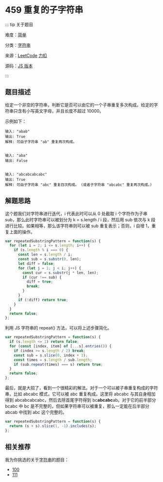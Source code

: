 # 459 重复的子字符串

::: tip 关于题目

难度：[简单](/solution/easy/)

分类：[字符串](/art/string.html)

来源：[LeetCode](https://leetcode.com/problems/repeated-substring-pattern/)  [力扣](https://leetcode-cn.com/problems/repeated-substring-pattern/)

源码：[JS 版本](https://github.com/swpuLeo/cattle/blob/master/src/easy/RepeatedSubstringPattern.js)

:::



## 题目描述

给定一个非空的字符串，判断它是否可以由它的一个子串重复多次构成。给定的字符串只含有小写英文字母，并且长度不超过 10000。

示例如下：

```
输入: "abab"
输出: True
解释: 可由子字符串 "ab" 重复两次构成。


输入: "aba"
输出: False


输入: "abcabcabcabc"
输出: True
解释: 可由子字符串 "abc" 重复四次构成。 (或者子字符串 "abcabc" 重复两次构成。)
```



## 解题思路

这个题我们对字符串进行迭代，i 代表此时可以从 0 处截取 i 个字符作为子串 sub，那么此时字符串可以被划分为 k = s.length / i 段，然后用 sub 依次与 k 段进行比较。如果相等，那么该字符串则可以被 sub 重复表示；否则，i 自增 1，重复上面的操作。

```js
var repeatedSubstringPattern = function(s) {
  for (let i = 2; i <= s.length; i++) {
    if (s.length % i === 0) {
      const len = s.length / i;
      const sub = s.substr(0, len);
      let diff = false;
      for (let j = 1; j < i; j++) {
        const cur = s.substr(j * len, len);
        if (cur !== sub) {
          diff = true;
          break;
        }
      }
      if (!diff) return true;
    }
  }
  return false;
};
```



利用 JS 字符串的 repeat() 方法，可以将上述步骤简化。

```js
var repeatedSubstringPattern = function(s) {
  if (s.length <= 1) return false;
  for (const [index, item] of [...s].entries()) {
    if (index >= s.length / 2) break;
    const sub = s.slice(0, index + 1);
    const times = s.length / sub.length;
    if (sub.repeat(times) === s) return true;
  }
  return false;
};
```



最后，就是大招了，看到一个很精彩的解法。对于一个可以被子串重复构成的字符串，比如 abcabc 模式，它可以被 abc 重复构成。这里将 abcabc 与其自身相加得到 abcabcabcabc，然后去除首尾字符得到 bc**abcabc**ab。对于它的前半部分 bcabc 中 bc 是不完整的，但如果字符串可以被重复，那么一定能在后半部分 abcab 中找到 abc 这个完整的。

```js
var repeatedSubstringPattern = function(s) {
  return (s + s).slice(1, -1).includes(s);
};
```



## 相关推荐

我为你挑选的关于[字符串](/art/string.html)的题目：

- [100]()
- [111]()
